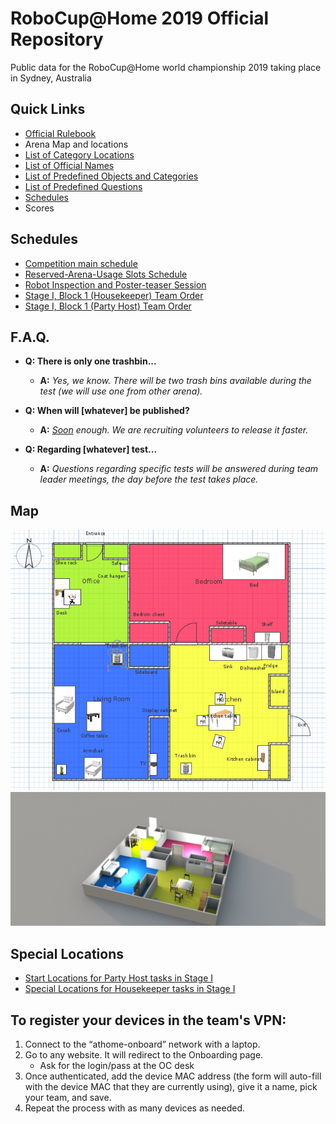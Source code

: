 # RoboCup@Home 2019 Official Repository

Public data for the RoboCup@Home world championship 2019 taking place in Sydney, Australia

## Quick Links
- [Official Rulebook](https://github.com/RoboCupAtHome/Sydney2019/blob/master/Files/Rulebook.pdf)
- Arena Map and locations
- [List of Category Locations](https://github.com/RoboCupAtHome/Sydney2019/blob/master/Files/Categories.pdf)
- [List of Official Names](https://github.com/RoboCupAtHome/Sydney2019/blob/master/Files/Names.pdf)
- [List of Predefined Objects and Categories](https://github.com/RoboCupAtHome/Sydney2019/blob/master/Files/Objects.pdf)
- [List of Predefined Questions](https://github.com/RoboCupAtHome/Sydney2019/blob/master/Files/Questions.pdf)
- [Schedules](https://github.com/RoboCupAtHome/Sydney2019/blob/master/README.md#Schedules)
- Scores


## Schedules
- [Competition main schedule](https://github.com/RoboCupAtHome/Sydney2019/blob/master/Files/Schedule-main.pdf)
- [Reserved-Arena-Usage Slots Schedule](https://github.com/RoboCupAtHome/Sydney2019/blob/master/Files/Schedule-reserved.pdf)
- [Robot Inspection and Poster-teaser Session](https://github.com/RoboCupAtHome/Sydney2019/blob/master/Files/Schedule-rips.pdf)
- [Stage I, Block 1 (Housekeeper) Team Order](https://github.com/RoboCupAtHome/Sydney2019/blob/master/Files/Schedule-Block1.pdf)
- [Stage I, Block 1 (Party Host) Team Order](https://github.com/RoboCupAtHome/Sydney2019/blob/master/Files/Schedule-Block2.pdf)



## F.A.Q.

- **Q: There is only one trashbin...**
    - **A:** _Yes, we know. There will be two trash bins available during the test (we will use one from other arena)._

- **Q: When will [whatever] be published?**
    - **A:** _[Soon](https://www.urbandictionary.com/define.php?term=soon) enough. We are recruiting volunteers to release it faster._

- **Q: Regarding [whatever] test...**
    - **A:** _Questions regarding specific tests will be answered during team leader meetings, the day before the test takes place._

## Map

![Map](./Files/maps/arena_sydney_2d.png "Arena with locations")
![Map3d](./Files/maps/arena_3d.png "Arena rendered")

## Special Locations
- [Start Locations for Party Host tasks in Stage I](https://github.com/RoboCupAtHome/Sydney2019/blob/master/Files/Locations-Partyhost.pdf)
- [Special Locations for Housekeeper tasks in Stage I](https://github.com/RoboCupAtHome/Sydney2019/blob/master/Files/Locations-Housekeeper1.pdf)

## To register your devices in the team's VPN:

1. Connect to the “athome-onboard” network with a laptop.
2. Go to any website. It will redirect to the Onboarding page.
    - Ask for the login/pass at the OC desk
3. Once authenticated,  add the device MAC address (the form will auto-fill with the device MAC that they are currently using), give it a name, pick your team, and save.
4. Repeat the process with as many devices as needed.
